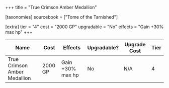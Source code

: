+++
title = "True Crimson Amber Medallion"

[taxonomies]
sourcebook = ["Tome of the Tarnished"]

[extra]
tier = "4"
cost = "2000 GP"
upgradable = "No"
effects = "Gain +30% max hp"
+++

| Name                          | Cost    | Effects                                                                                           | Upgradable? | Upgrade Cost | Tier |
| ----------------------------- | ------- | ----------------------------------------------------------------------------------------------- | ----------- | ------------ | ---- |
| True Crimson Amber Medallion | 2000 GP | Gain +30% max hp | No | N/A | 4 |
